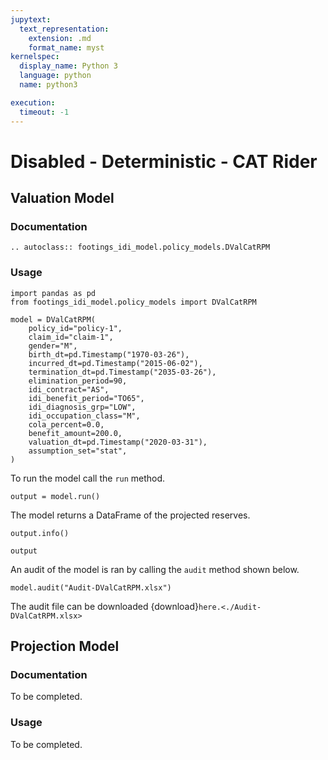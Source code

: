 ```yaml
---
jupytext:
  text_representation:
    extension: .md
    format_name: myst
kernelspec:
  display_name: Python 3
  language: python
  name: python3

execution:
  timeout: -1
---
```



# Disabled - Deterministic - CAT Rider

## Valuation Model

### Documentation

```{eval-rst}
.. autoclass:: footings_idi_model.policy_models.DValCatRPM
```

### Usage

```{code-cell} ipython3
import pandas as pd
from footings_idi_model.policy_models import DValCatRPM

model = DValCatRPM(
    policy_id="policy-1",
    claim_id="claim-1",
    gender="M",
    birth_dt=pd.Timestamp("1970-03-26"),
    incurred_dt=pd.Timestamp("2015-06-02"),
    termination_dt=pd.Timestamp("2035-03-26"),
    elimination_period=90,
    idi_contract="AS",
    idi_benefit_period="TO65",
    idi_diagnosis_grp="LOW",
    idi_occupation_class="M",
    cola_percent=0.0,
    benefit_amount=200.0,
    valuation_dt=pd.Timestamp("2020-03-31"),
    assumption_set="stat",
)
```

To run the model call the `run` method.

```{code-cell} ipython3
output = model.run()
```

The model returns a DataFrame of the projected reserves.

```{code-cell} ipython3
output.info()
```

```{code-cell} ipython3
output
```

An audit of the model is ran by calling the `audit` method shown below.

```{code-cell} ipython3
model.audit("Audit-DValCatRPM.xlsx")
```

The audit file can be downloaded {download}`here.<./Audit-DValCatRPM.xlsx>`


## Projection Model

### Documentation

To be completed.

### Usage

To be completed.
